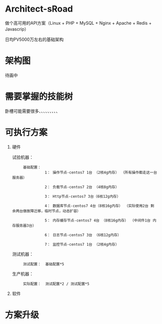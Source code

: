 # Architect-sRoad
做个高可用的API方案（Linux + PHP + MySQL + Nginx + Apache + Redis + Javascrip）

日均PV5000万左右的基础架构

# 架构图

待画中

# 需要掌握的技能树

卧槽可能需要很多、、、、、、、、、



# 可执行方案

1. 硬件 
   
	试验机器：

			基础配置：   
					  1： 操作节点-centos7 1台 （2核4g内存） （所有操作都走这一台服务器）

					  2： 负载节点-centos7 2台 （4核8g内存）

					  3： Http节点-centos7 3台（6核12g内存）
	
					  4： 数据库节点-centos7 4台（8核16g内存） （实际使用2台 剩余两台做故障迁移，临时节点，动态扩容）

					  5： 内存缓存节点-centos7 4台 （8核16g内存） （中间件1台 内存服务器3台）

					  6： 日志节点-centos7 3台 （6核12g内存） 

					  7： 监控节点-centos7 1台 （2核4g内存） 

	测试机器：

			测试配置：  基础配置*5

	生产机器：
	
		    实际配置：  测试配置*2 / 测试配置*5


1. 软件




# 方案升级




